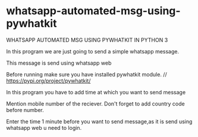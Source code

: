 # whatsapp-automated-msg-using-pywhatkit

WHATSAPP AUTOMATED MSG USING PYWHATKIT IN PYTHON 3

In this program we are just going to send a simple whatsapp message.

This message is send using whatsapp web

Before running make sure you have installed pywhatkit module. // https://pypi.org/project/pywhatkit/

In this program you have to add time at which you want to send message 

Mention mobile number of the reciever. Don't forget to add country code before number. 

Enter the time 1 minute before you want to send message,as it is send using whatsapp web u need to login.





 
